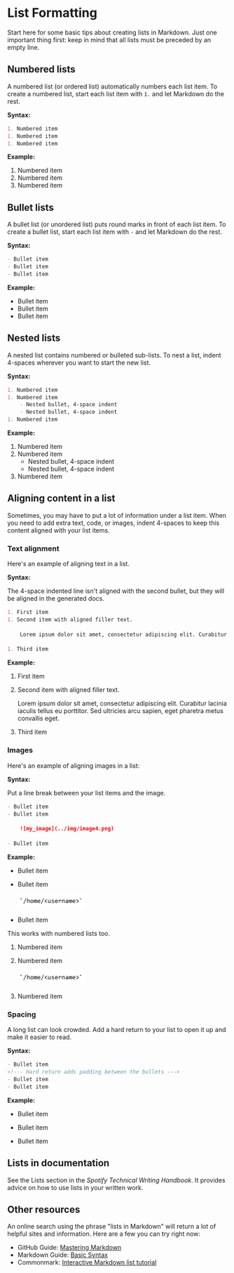 # List Formatting

Start here for some basic tips about creating lists in Markdown. Just one important thing first: keep in mind that all lists must be preceded by an empty line. 

## Numbered lists

A numbered list (or ordered list) automatically numbers each list item. To create a numbered list, start each list item with `1.` and let Markdown do the rest.

**Syntax:**

```markdown
1. Numbered item
1. Numbered item
1. Numbered item
```

**Example:**

1. Numbered item
1. Numbered item
1. Numbered item

## Bullet lists

A bullet list (or unordered list) puts round marks in front of each list item. To create a bullet list, start each list item with `-` and let Markdown do the rest.

**Syntax:**

```markdown
- Bullet item
- Bullet item
- Bullet item
```

**Example:**

- Bullet item
- Bullet item
- Bullet item

## Nested lists

A nested list contains numbered or bulleted sub-lists. To nest a list, indent 4-spaces wherever you want to start the new list.

**Syntax:**

```markdown
1. Numbered item
1. Numbered item
    - Nested bullet, 4-space indent
    - Nested bullet, 4-space indent
1. Numbered item
```

**Example:**

1. Numbered item
1. Numbered item
    - Nested bullet, 4-space indent
    - Nested bullet, 4-space indent
1. Numbered item

## Aligning content in a list

Sometimes, you may have to put a lot of information under a list item. When you need to add extra text, code, or images, indent 4-spaces to keep this content aligned with your list items.

### Text alignment

Here's an example of aligning text in a list.

**Syntax:**

The 4-space indented line isn't aligned with the second bullet, but they will be aligned in the generated docs.

```markdown
1. First item
1. Second item with aligned filler text.
    
    Lorem ipsum dolor sit amet, consectetur adipiscing elit. Curabitur lacinia iaculis tellus eu porttitor. Sed ultricies arcu sapien, eget pharetra metus convallis eget. Morbi scelerisque quis orci viverra volutpat. Etiam condimentum ex imperdiet accumsan lobortis. Aenean luctus erat vel laoreet efficitur.

1. Third item
```

**Example:**

1. First item
1. Second item with aligned filler text.
    
    Lorem ipsum dolor sit amet, consectetur adipiscing elit. Curabitur lacinia iaculis tellus eu porttitor. Sed ultricies arcu sapien, eget pharetra metus convallis eget.

1. Third item

### Images

Here's an example of aligning images in a list:

**Syntax:**

Put a line break between your list items and the image.

```markdown
- Bullet item
- Bullet item

    ![my_image](../img/image4.png)

- Bullet item
```

**Example:**

- Bullet item
- Bullet item

    ![test_image](../img/image4.png)

- Bullet item

This works with numbered lists too.

1. Numbered item
1. Numbered item

    ![my_image](../img/image4.png)

1. Numbered item

### Spacing

A long list can look crowded. Add a hard return to your list to open it up and make it easier to read.

**Syntax:**

```markdown
- Bullet item
<!--- Hard return adds padding between the bullets --->
- Bullet item
- Bullet item
```

**Example:**

- Bullet item

- Bullet item
- Bullet item

## Lists in documentation

See the Lists section in the _Spotify Technical Writing Handbook_. It provides advice on how to use lists in your written work.

## Other resources

An online search using the phrase "lists in Markdown" will return a lot of helpful sites and information. Here are a few you can try right now:

- GitHub Guide: [Mastering Markdown](https://guides.github.com/features/mastering-markdown/)
- Markdown Guide: [Basic Syntax](https://www.markdownguide.org/basic-syntax/)
- Commonmark: [Interactive Markdown list tutorial](https://commonmark.org/help/tutorial/10-nestedLists.html)
